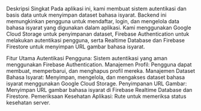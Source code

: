 Deskripsi Singkat
Pada aplikasi ini, kami membuat sistem autentikasi dan basis data untuk menyimpan dataset bahasa isyarat. Backend ini memungkinkan pengguna untuk mendaftar, login, dan mengelola data bahasa isyarat yang digunakan dalam aplikasi. Kami menggunakan Google Cloud Storage untuk penyimpanan dataset, Firebase Authentication untuk melakukan autentikasi pengguna, serta Realtime Database dan Firebase Firestore untuk menyimpan URL gambar bahasa isyarat.

Fitur Utama
Autentikasi Pengguna: Sistem autentikasi yang aman menggunakan Firebase Authentication.
Manajemen Profil: Pengguna dapat membuat, memperbarui, dan menghapus profil mereka.
Manajemen Dataset Bahasa Isyarat: Menyimpan, mengelola, dan mengakses dataset bahasa isyarat menggunakan Google Cloud Storage.
Penyimpanan URL Gambar: Menyimpan URL gambar bahasa isyarat di Firebase Realtime Database dan Firestore.
Pemeriksaan Kesehatan Aplikasi: Rute untuk memeriksa status kesehatan server.
